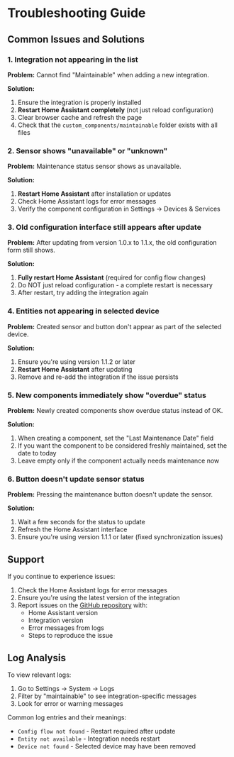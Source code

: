 # Troubleshooting Guide

## Common Issues and Solutions

### 1. Integration not appearing in the list

**Problem:** Cannot find "Maintainable" when adding a new integration.

**Solution:**
1. Ensure the integration is properly installed
2. **Restart Home Assistant completely** (not just reload configuration)
3. Clear browser cache and refresh the page
4. Check that the `custom_components/maintainable` folder exists with all files

### 2. Sensor shows "unavailable" or "unknown"

**Problem:** Maintenance status sensor shows as unavailable.

**Solution:**
1. **Restart Home Assistant** after installation or updates
2. Check Home Assistant logs for error messages
3. Verify the component configuration in Settings → Devices & Services

### 3. Old configuration interface still appears after update

**Problem:** After updating from version 1.0.x to 1.1.x, the old configuration form still shows.

**Solution:**
1. **Fully restart Home Assistant** (required for config flow changes)
2. Do NOT just reload configuration - a complete restart is necessary
3. After restart, try adding the integration again

### 4. Entities not appearing in selected device

**Problem:** Created sensor and button don't appear as part of the selected device.

**Solution:**
1. Ensure you're using version 1.1.2 or later
2. **Restart Home Assistant** after updating
3. Remove and re-add the integration if the issue persists

### 5. New components immediately show "overdue" status

**Problem:** Newly created components show overdue status instead of OK.

**Solution:**
1. When creating a component, set the "Last Maintenance Date" field
2. If you want the component to be considered freshly maintained, set the date to today
3. Leave empty only if the component actually needs maintenance now

### 6. Button doesn't update sensor status

**Problem:** Pressing the maintenance button doesn't update the sensor.

**Solution:**
1. Wait a few seconds for the status to update
2. Refresh the Home Assistant interface
3. Ensure you're using version 1.1.1 or later (fixed synchronization issues)

## Support

If you continue to experience issues:

1. Check the Home Assistant logs for error messages
2. Ensure you're using the latest version of the integration
3. Report issues on the [GitHub repository](https://github.com/your-username/maintainable-plugin) with:
   - Home Assistant version
   - Integration version
   - Error messages from logs
   - Steps to reproduce the issue

## Log Analysis

To view relevant logs:
1. Go to Settings → System → Logs
2. Filter by "maintainable" to see integration-specific messages
3. Look for error or warning messages

Common log entries and their meanings:
- `Config flow not found` - Restart required after update
- `Entity not available` - Integration needs restart
- `Device not found` - Selected device may have been removed 